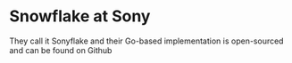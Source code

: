# Snowflake at Sony

They call it Sonyflake and their Go-based implementation is open-sourced and can be found on Github
